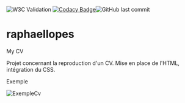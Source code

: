 ![W3C Validation](https://img.shields.io/w3c-validation/html?targetUrl=https%3A%2F%2Fbaaanto.github.io%2Fraphaellopes.github.io%2F)
[![Codacy Badge](https://app.codacy.com/project/badge/Grade/4f36398285674f92802a08a1b564ac3b)](https://www.codacy.com/manual/Baaanto/raphaellopes.github.io?utm_source=github.com&amp;utm_medium=referral&amp;utm_content=Baaanto/raphaellopes.github.io&amp;utm_campaign=Badge_Grade)![GitHub last commit](https://img.shields.io/github/last-commit/baaanto/raphaellopes.github.io)

# raphaellopes
My CV

Projet concernant la reproduction d'un CV. Mise en place de l'HTML, intégration du CSS.

Exemple

![ExempleCv](https://user.oc-static.com/upload/2019/04/12/15550721972967_Resume%20-%203.png)
